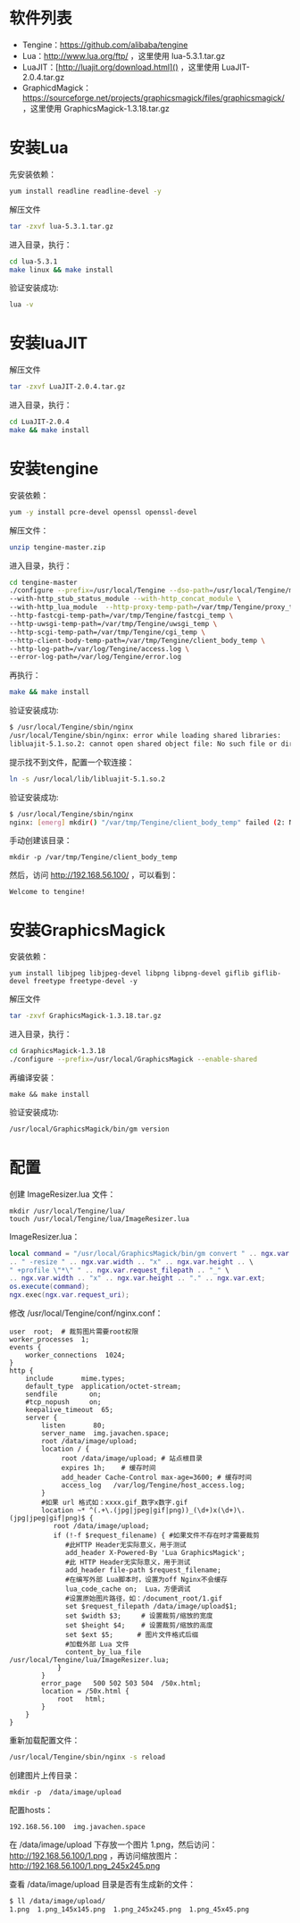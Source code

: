

# 软件列表

- Tengine：<https://github.com/alibaba/tengine>
- Lua：<http://www.lua.org/ftp/> ，这里使用 lua-5.3.1.tar.gz
- LuaJIT：[http://luajit.org/download.html]() ，这里使用 LuaJIT-2.0.4.tar.gz
- GraphicdMagick：<https://sourceforge.net/projects/graphicsmagick/files/graphicsmagick/> ，这里使用 GraphicsMagick-1.3.18.tar.gz 

# 安装Lua

先安装依赖：

```bash
yum install readline readline-devel -y
```

解压文件

```bash
tar -zxvf lua-5.3.1.tar.gz
```

进入目录，执行：

```bash
cd lua-5.3.1
make linux && make install
```

验证安装成功:

```bash
lua -v
```



# 安装luaJIT

解压文件

```bash
tar -zxvf LuaJIT-2.0.4.tar.gz
```

进入目录，执行：

```bash
cd LuaJIT-2.0.4
make && make install
```



# 安装tengine

安装依赖：

```bash
yum -y install pcre-devel openssl openssl-devel
```

解压文件：

```bash
unzip tengine-master.zip
```

进入目录，执行：

```bash
cd tengine-master
./configure --prefix=/usr/local/Tengine --dso-path=/usr/local/Tengine/modules --with-http_realip_module --with-http_gzip_static_module \
--with-http_stub_status_module --with-http_concat_module \
--with-http_lua_module  --http-proxy-temp-path=/var/tmp/Tengine/proxy_temp \
--http-fastcgi-temp-path=/var/tmp/Tengine/fastcgi_temp \
--http-uwsgi-temp-path=/var/tmp/Tengine/uwsgi_temp \
--http-scgi-temp-path=/var/tmp/Tengine/cgi_temp \
--http-client-body-temp-path=/var/tmp/Tengine/client_body_temp \
--http-log-path=/var/log/Tengine/access.log \
--error-log-path=/var/log/Tengine/error.log
```

再执行：

```bash
make && make install
```

验证安装成功:

```bash
$ /usr/local/Tengine/sbin/nginx
/usr/local/Tengine/sbin/nginx: error while loading shared libraries: 
libluajit-5.1.so.2: cannot open shared object file: No such file or directory
```

提示找不到文件，配置一个软连接：

```bash
ln -s /usr/local/lib/libluajit-5.1.so.2
```

验证安装成功:

```bash
$ /usr/local/Tengine/sbin/nginx
nginx: [emerg] mkdir() "/var/tmp/Tengine/client_body_temp" failed (2: No such file or directory)
```

手动创建该目录：

    mkdir -p /var/tmp/Tengine/client_body_temp

然后，访问 <http://192.168.56.100/> ，可以看到：

    Welcome to tengine!



# 安装GraphicsMagick

安装依赖：

    yum install libjpeg libjpeg-devel libpng libpng-devel giflib giflib-devel freetype freetype-devel -y

解压文件

```bash
tar -zxvf GraphicsMagick-1.3.18.tar.gz
```

进入目录，执行：

```bash
cd GraphicsMagick-1.3.18
./configure --prefix=/usr/local/GraphicsMagick --enable-shared
```

再编译安装：

    make && make install

验证安装成功:

```bash
/usr/local/GraphicsMagick/bin/gm version
```



# 配置

创建 ImageResizer.lua 文件：

    mkdir /usr/local/Tengine/lua/
    touch /usr/local/Tengine/lua/ImageResizer.lua

ImageResizer.lua：

```lua
local command = "/usr/local/GraphicsMagick/bin/gm convert " .. ngx.var.request_filepath \
.. " -resize " .. ngx.var.width .. "x" .. ngx.var.height .. \
" +profile \"*\" " .. ngx.var.request_filepath .. "_" \
.. ngx.var.width .. "x" .. ngx.var.height .. "." .. ngx.var.ext;
os.execute(command);
ngx.exec(ngx.var.request_uri);
```

修改 /usr/local/Tengine/conf/nginx.conf：

    user  root;  # 裁剪图片需要root权限
    worker_processes  1;
    events {
        worker_connections  1024;
    }
    http {
        include       mime.types;
        default_type  application/octet-stream;
        sendfile        on;
        #tcp_nopush     on;
        keepalive_timeout  65;
        server {
            listen       80;
            server_name  img.javachen.space;
            root /data/image/upload;
            location / {
                 root /data/image/upload; # 站点根目录
                 expires 1h;    # 缓存时间
                 add_header Cache-Control max-age=3600; # 缓存时间
                 access_log   /var/log/Tengine/host_access.log;
            }
            #如果 url 格式如：xxxx.gif_数字x数字.gif
            location ~* ^(.+\.(jpg|jpeg|gif|png))_(\d+)x(\d+)\.(jpg|jpeg|gif|png)$ {
               root /data/image/upload;    
               if (!-f $request_filename) { #如果文件不存在时才需要裁剪
                  #此HTTP Header无实际意义，用于测试
                  add_header X-Powered-By 'Lua GraphicsMagick';  
                  #此 HTTP Header无实际意义，用于测试
                  add_header file-path $request_filename;  
                  #在编写外部 Lua脚本时，设置为off Nginx不会缓存 
                  lua_code_cache on;  Lua，方便调试
                  #设置原始图片路径，如：/document_root/1.gif
                  set $request_filepath /data/image/upload$1;  
                  set $width $3;     # 设置裁剪/缩放的宽度
                  set $height $4;    # 设置裁剪/缩放的高度
                  set $ext $5;      # 图片文件格式后缀
                  #加载外部 Lua 文件
                  content_by_lua_file /usr/local/Tengine/lua/ImageResizer.lua;  
                }
            }
            error_page   500 502 503 504  /50x.html;
            location = /50x.html {
                root   html;
            }
        }
    }

重新加载配置文件：

```bash
/usr/local/Tengine/sbin/nginx -s reload
```

创建图片上传目录：

    mkdir -p  /data/image/upload

配置hosts：

    192.168.56.100  img.javachen.space

在 /data/image/upload 下存放一个图片 1.png，然后访问：<http://192.168.56.100/1.png> ，再访问缩放图片：<http://192.168.56.100/1.png_245x245.png>


查看 /data/image/upload 目录是否有生成新的文件：

```bash
$ ll /data/image/upload/
1.png  1.png_145x145.png  1.png_245x245.png  1.png_45x45.png
```
